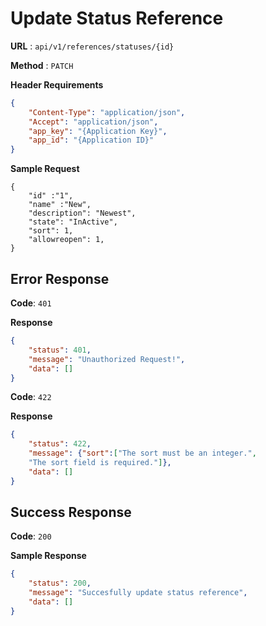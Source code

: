 # Update Status Reference

**URL** : `api/v1/references/statuses/{id}`

**Method** : `PATCH`

**Header Requirements**
```json
{
    "Content-Type": "application/json",
    "Accept": "application/json",
    "app_key": "{Application Key}",
    "app_ïd": "{Application ID}"
}
```

**Sample Request**
```array
{
	"id" :"1",
	"name" :"New",
	"description": "Newest",
	"state": "InActive",
	"sort": 1,
	"allowreopen": 1,
}
```

## Error Response

**Code**: `401`

**Response**
```json
{
    "status": 401,
    "message": "Unauthorized Request!",
    "data": []
}
```
**Code**: `422`

**Response**
```json
{
    "status": 422,
    "message": {"sort":["The sort must be an integer.",
    "The sort field is required."]},
    "data": []
}
```

## Success Response
**Code**: `200`

**Sample Response**
```json
{
    "status": 200,
    "message": "Succesfully update status reference",
    "data": []
}
```
